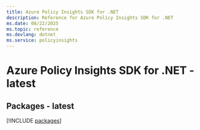 ```yaml
---
title: Azure Policy Insights SDK for .NET
description: Reference for Azure Policy Insights SDK for .NET
ms.date: 08/22/2025
ms.topic: reference
ms.devlang: dotnet
ms.service: policyinsights
---
```

# Azure Policy Insights SDK for .NET - latest
## Packages - latest
[!INCLUDE [packages](policy-insights-index.md)]